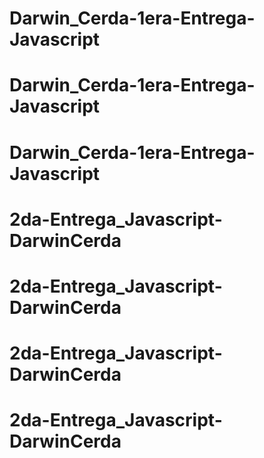 # Darwin_Cerda-1era-Entrega-Javascript
# Darwin_Cerda-1era-Entrega-Javascript
# Darwin_Cerda-1era-Entrega-Javascript
# 2da-Entrega_Javascript-DarwinCerda
# 2da-Entrega_Javascript-DarwinCerda
# 2da-Entrega_Javascript-DarwinCerda
# 2da-Entrega_Javascript-DarwinCerda
